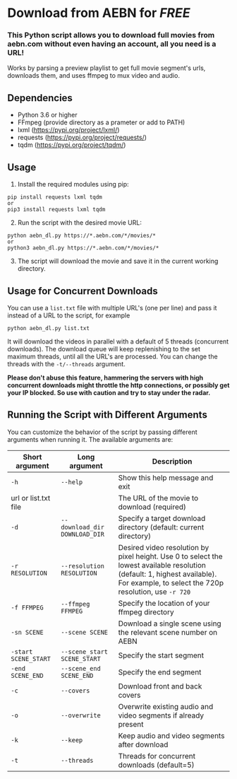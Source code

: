 # Download from AEBN for *FREE*

### This Python script allows you to download full movies from aebn.com without even having an account, all you need is a URL!  
Works by parsing a preview playlist to get full movie segment's urls, downloads them, and uses ffmpeg to mux video and audio.

## Dependencies
- Python 3.6 or higher
- FFmpeg (provide directory as a prameter or add to PATH)
- lxml (https://pypi.org/project/lxml/)
- requests (https://pypi.org/project/requests/)
- tqdm (https://pypi.org/project/tqdm/)

## Usage

1. Install the required modules using pip:

```
pip install requests lxml tqdm
or
pip3 install requests lxml tqdm
```
2. Run the script with the desired movie URL:
```
python aebn_dl.py https://*.aebn.com/*/movies/*
or
python3 aebn_dl.py https://*.aebn.com/*/movies/*
```

3. The script will download the movie and save it in the current working directory.

## Usage for Concurrent Downloads
You can use a `list.txt` file with multiple URL's (one per line) and pass it instead of a URL to the script, for example
```
python aebn_dl.py list.txt
```
It will download the videos in parallel with a default of 5 threads (concurrent downloads). The download queue will keep replenishing to the set maximum threads, until all the URL's are processed. You can change the threads with the `-t/--threads` argument.

**Please don't abuse this feature, hammering the servers with high concurrent downloads might throttle the http connections, or possibly get your IP blocked. So use with caution and try to stay under the radar.**

## Running the Script with Different Arguments

You can customize the behavior of the script by passing different arguments when running it. The available arguments are:

| Short argument | Long argument| Description |
| --- | --- | --- |
|`-h` | `--help` | Show this help message and exit |
|url or list.txt file | | The URL of the movie to download (required) |
|`-d` | `--download_dir DOWNLOAD_DIR` | Specify a target download directory (default: current directory) |
|`-r RESOLUTION` | `--resolution RESOLUTION` | Desired video resolution by pixel height. Use 0 to select the lowest available resolution (default: 1, highest available). For example, to select the 720p resolution, use `-r 720` |
|`-f FFMPEG` | `--ffmpeg FFMPEG` | Specify the location of your ffmpeg directory |
|`-sn SCENE` | `--scene SCENE` | Download a single scene using the relevant scene number on AEBN |
|`-start SCENE_START` | `--scene_start SCENE_START` | Specify the start segment |
|`-end SCENE_END` | `--scene_end SCENE_END` | Specify the end segment |
|`-c` | `--covers` | Download front and back covers |
|`-o` | `--overwrite` | Overwrite existing audio and video segments if already present |
|`-k` | `--keep` | Keep audio and video segments after download |
|`-t` | `--threads` | Threads for concurrent downloads (default=5) |

